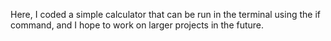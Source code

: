 Here, I coded a simple calculator that can be run in the terminal using the if command, and I hope to work on larger projects in the future.
